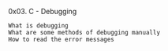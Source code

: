 

0x03. C - Debugging

    What is debugging
    What are some methods of debugging manually
    How to read the error messages

